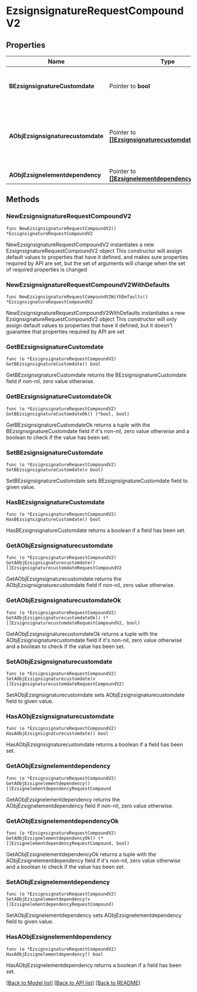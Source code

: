 # EzsignsignatureRequestCompoundV2

## Properties

Name | Type | Description | Notes
------------ | ------------- | ------------- | -------------
**BEzsignsignatureCustomdate** | Pointer to **bool** | Whether the Ezsignsignature has a custom date format or not. (Only possible when eEzsignsignatureType is **Name** or **Handwritten**) | [optional] 
**AObjEzsignsignaturecustomdate** | Pointer to [**[]EzsignsignaturecustomdateRequestV2**](EzsignsignaturecustomdateRequestV2.md) | An array of custom date blocks that will be filled at the time of signature.  Can only be used if bEzsignsignatureCustomdate is true.  Use an empty array if you don&#39;t want to have a date at all. | [optional] 
**AObjEzsignelementdependency** | Pointer to [**[]EzsignelementdependencyRequest**](EzsignelementdependencyRequest.md) |  | [optional] 

## Methods

### NewEzsignsignatureRequestCompoundV2

`func NewEzsignsignatureRequestCompoundV2() *EzsignsignatureRequestCompoundV2`

NewEzsignsignatureRequestCompoundV2 instantiates a new EzsignsignatureRequestCompoundV2 object
This constructor will assign default values to properties that have it defined,
and makes sure properties required by API are set, but the set of arguments
will change when the set of required properties is changed

### NewEzsignsignatureRequestCompoundV2WithDefaults

`func NewEzsignsignatureRequestCompoundV2WithDefaults() *EzsignsignatureRequestCompoundV2`

NewEzsignsignatureRequestCompoundV2WithDefaults instantiates a new EzsignsignatureRequestCompoundV2 object
This constructor will only assign default values to properties that have it defined,
but it doesn't guarantee that properties required by API are set

### GetBEzsignsignatureCustomdate

`func (o *EzsignsignatureRequestCompoundV2) GetBEzsignsignatureCustomdate() bool`

GetBEzsignsignatureCustomdate returns the BEzsignsignatureCustomdate field if non-nil, zero value otherwise.

### GetBEzsignsignatureCustomdateOk

`func (o *EzsignsignatureRequestCompoundV2) GetBEzsignsignatureCustomdateOk() (*bool, bool)`

GetBEzsignsignatureCustomdateOk returns a tuple with the BEzsignsignatureCustomdate field if it's non-nil, zero value otherwise
and a boolean to check if the value has been set.

### SetBEzsignsignatureCustomdate

`func (o *EzsignsignatureRequestCompoundV2) SetBEzsignsignatureCustomdate(v bool)`

SetBEzsignsignatureCustomdate sets BEzsignsignatureCustomdate field to given value.

### HasBEzsignsignatureCustomdate

`func (o *EzsignsignatureRequestCompoundV2) HasBEzsignsignatureCustomdate() bool`

HasBEzsignsignatureCustomdate returns a boolean if a field has been set.

### GetAObjEzsignsignaturecustomdate

`func (o *EzsignsignatureRequestCompoundV2) GetAObjEzsignsignaturecustomdate() []EzsignsignaturecustomdateRequestCompoundV2`

GetAObjEzsignsignaturecustomdate returns the AObjEzsignsignaturecustomdate field if non-nil, zero value otherwise.

### GetAObjEzsignsignaturecustomdateOk

`func (o *EzsignsignatureRequestCompoundV2) GetAObjEzsignsignaturecustomdateOk() (*[]EzsignsignaturecustomdateRequestCompoundV2, bool)`

GetAObjEzsignsignaturecustomdateOk returns a tuple with the AObjEzsignsignaturecustomdate field if it's non-nil, zero value otherwise
and a boolean to check if the value has been set.

### SetAObjEzsignsignaturecustomdate

`func (o *EzsignsignatureRequestCompoundV2) SetAObjEzsignsignaturecustomdate(v []EzsignsignaturecustomdateRequestCompoundV2)`

SetAObjEzsignsignaturecustomdate sets AObjEzsignsignaturecustomdate field to given value.

### HasAObjEzsignsignaturecustomdate

`func (o *EzsignsignatureRequestCompoundV2) HasAObjEzsignsignaturecustomdate() bool`

HasAObjEzsignsignaturecustomdate returns a boolean if a field has been set.

### GetAObjEzsignelementdependency

`func (o *EzsignsignatureRequestCompoundV2) GetAObjEzsignelementdependency() []EzsignelementdependencyRequestCompound`

GetAObjEzsignelementdependency returns the AObjEzsignelementdependency field if non-nil, zero value otherwise.

### GetAObjEzsignelementdependencyOk

`func (o *EzsignsignatureRequestCompoundV2) GetAObjEzsignelementdependencyOk() (*[]EzsignelementdependencyRequestCompound, bool)`

GetAObjEzsignelementdependencyOk returns a tuple with the AObjEzsignelementdependency field if it's non-nil, zero value otherwise
and a boolean to check if the value has been set.

### SetAObjEzsignelementdependency

`func (o *EzsignsignatureRequestCompoundV2) SetAObjEzsignelementdependency(v []EzsignelementdependencyRequestCompound)`

SetAObjEzsignelementdependency sets AObjEzsignelementdependency field to given value.

### HasAObjEzsignelementdependency

`func (o *EzsignsignatureRequestCompoundV2) HasAObjEzsignelementdependency() bool`

HasAObjEzsignelementdependency returns a boolean if a field has been set.


[[Back to Model list]](../README.md#documentation-for-models) [[Back to API list]](../README.md#documentation-for-api-endpoints) [[Back to README]](../README.md)


